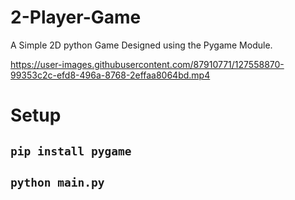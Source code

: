 
# 2-Player-Game
A Simple 2D python Game Designed using the Pygame Module.



https://user-images.githubusercontent.com/87910771/127558870-99353c2c-efd8-496a-8768-2effaa8064bd.mp4


# Setup

## `pip install pygame`
## `python main.py`
